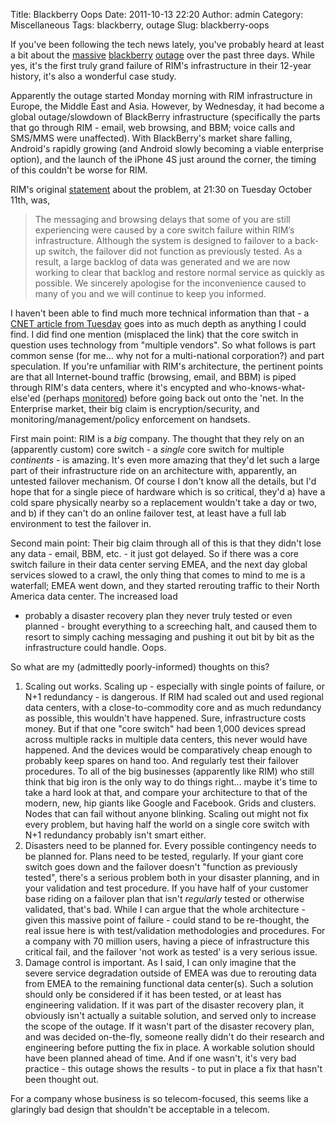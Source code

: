 Title: Blackberry Oops
Date: 2011-10-13 22:20
Author: admin
Category: Miscellaneous
Tags: blackberry, outage
Slug: blackberry-oops

If you've been following the tech news lately, you've probably heard at
least a bit about the [massive][] [blackberry][] [outage][] over the
past three days. While yes, it's the first truly grand failure of RIM's
infrastructure in their 12-year history, it's also a wonderful case
study.

Apparently the outage started Monday morning with RIM infrastructure in
Europe, the Middle East and Asia. However, by Wednesday, it had become a
global outage/slowdown of BlackBerry infrastructure (specifically the
parts that go through RIM - email, web browsing, and BBM; voice calls
and SMS/MMS were unaffected). With BlackBerry's market share falling,
Android's rapidly growing (and Android slowly becoming a viable
enterprise option), and the launch of the iPhone 4S just around the
corner, the timing of this couldn't be worse for RIM.

RIM's original [statement][] about the problem, at 21:30 on Tuesday
October 11th, was,

> The messaging and browsing delays that some of you are still
> experiencing were caused by a core switch failure within RIM’s
> infrastructure. Although the system is designed to failover to a
> back-up switch, the failover did not function as previously tested. As
> a result, a large backlog of data was generated and we are now working
> to clear that backlog and restore normal service as quickly as
> possible. We sincerely apologise for the inconvenience caused to many
> of you and we will continue to keep you informed.

I haven't been able to find much more technical information than that -
a [CNET article from Tuesday][] goes into as much depth as anything I
could find. I did find one mention (misplaced the link) that the core
switch in question uses technology from "multiple vendors". So what
follows is part common sense (for me... why not for a multi-national
corporation?) and part speculation. If you're unfamiliar with RIM's
architecture, the pertinent points are that all Internet-bound traffic
(browsing, email, and BBM) is piped through RIM's data centers, where
it's encypted and who-knows-what-else'ed (perhaps [monitored][]) before
going back out onto the 'net. In the Enterprise market, their big claim
is encryption/security, and monitoring/management/policy enforcement on
handsets.

First main point: RIM is a *big* company. The thought that they rely on
an (apparently custom) core switch - a *single* core switch for multiple
*continents* - is amazing. It's even more amazing that they'd let such a
large part of their infrastructure ride on an architecture with,
apparently, an untested failover mechanism. Of course I don't know all
the details, but I'd hope that for a single piece of hardware which is
so critical, they'd a) have a cold spare physically nearby so a
replacement wouldn't take a day or two, and b) if they can't do an
online failover test, at least have a full lab environment to test the
failover in.

Second main point: Their big claim through all of this is that they
didn't lose any data - email, BBM, etc. - it just got delayed. So if
there was a core switch failure in their data center serving EMEA, and
the next day global services slowed to a crawl, the only thing that
comes to mind to me is a waterfall; EMEA went down, and they started
rerouting traffic to their North America data center. The increased load
- probably a disaster recovery plan they never truly tested or even
planned - brought everything to a screeching halt, and caused them to
resort to simply caching messaging and pushing it out bit by bit as the
infrastructure could handle. Oops.

So what are my (admittedly poorly-informed) thoughts on this?

1.  Scaling out works. Scaling up - especially with single points of
    failure, or N+1 redundancy - is dangerous. If RIM had scaled out and
    used regional data centers, with a close-to-commodity core and as
    much redundancy as possible, this wouldn't have happened. Sure,
    infrastructure costs money. But if that one "core switch" had been
    1,000 devices spread across multiple racks in multiple data centers,
    this never would have happened. And the devices would be
    comparatively cheap enough to probably keep spares on hand too. And
    regularly test their failover procedures. To all of the big
    businesses (apparently like RIM) who still think that big iron is
    the only way to do things right... maybe it's time to take a hard
    look at that, and compare your architecture to that of the modern,
    new, hip giants like Google and Facebook. Grids and clusters. Nodes
    that can fail without anyone blinking. Scaling out might not fix
    every problem, but having half the world on a single core switch
    with N+1 redundancy probably isn't smart either.
2.  Disasters need to be planned for. Every possible contingency needs
    to be planned for. Plans need to be tested, regularly. If your giant
    core switch goes down and the failover doesn't "function as
    previously tested", there's a serious problem both in your disaster
    planning, and in your validation and test procedure. If you have
    half of your customer base riding on a failover plan that isn't
    *regularly* tested or otherwise validated, that's bad. While I can
    argue that the whole architecture - given this massive point of
    failure - could stand to be re-thought, the real issue here is with
    test/validation methodologies and procedures. For a company with 70
    million users, having a piece of infrastructure this critical fail,
    and the failover 'not work as tested' is a very serious issue.
3.  Damage control is important. As I said, I can only imagine that the
    severe service degradation outside of EMEA was due to rerouting data
    from EMEA to the remaining functional data center(s). Such a
    solution should only be considered if it has been tested, or at
    least has engineering validation. If it was part of the disaster
    recovery plan, it obviously isn't actually a suitable solution, and
    served only to increase the scope of the outage. If it wasn't part
    of the disaster recovery plan, and was decided on-the-fly, someone
    really didn't do their research and engineering before putting the
    fix in place. A workable solution should have been planned ahead of
    time. And if one wasn't, it's very bad practice - this outage shows
    the results - to put in place a fix that hasn't been thought out.

For a company whose business is so telecom-focused, this seems like a
glaringly bad design that shouldn't be acceptable in a telecom.

  [massive]: http://www.cnn.com/2011/10/12/tech/mobile/blackberry-outage/
  [blackberry]: http://abcnews.go.com/blogs/technology/2011/10/blackberry-outage-spreads-to-u-s/
  [outage]: http://www.nytimes.com/2011/10/14/technology/rim-struggles-to-overcome-blackberry-outages.html?_r=1
  [statement]: http://www.rim.com/newsroom/service-update.shtml
  [CNET article from Tuesday]: http://www.computerworld.com/s/article/9220736/RIM_global_outage_caused_by_core_switch_failure_fix_under_way
  [monitored]: http://online.wsj.com/article/SB10001424052970204612504576608561811929654.html
